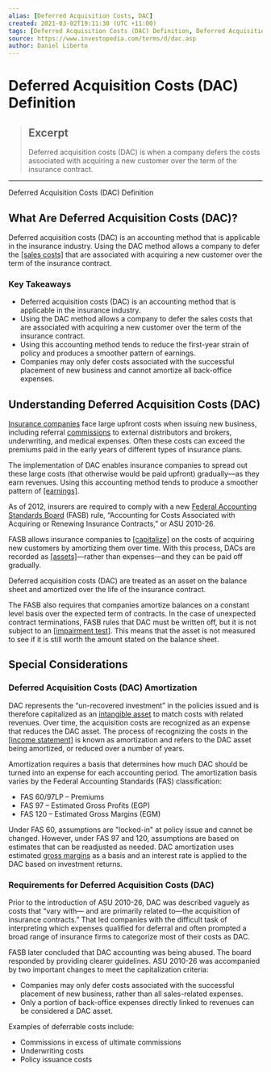 ```yaml
---
alias: [Deferred Acquisition Costs, DAC]
created: 2021-03-02T19:11:30 (UTC +11:00)
tags: [Deferred Acquisition Costs (DAC) Definition, Deferred Acquisition Costs (DAC) Definition]
source: https://www.investopedia.com/terms/d/dac.asp
author: Daniel Liberto
---
```


# Deferred Acquisition Costs (DAC) Definition

> ## Excerpt
> Deferred acquisition costs (DAC) is when a company defers the costs associated with acquiring a new customer over the term of the insurance contract.

---

Deferred Acquisition Costs (DAC) Definition
## What Are Deferred Acquisition Costs (DAC)?

Deferred acquisition costs (DAC) is an accounting method that is applicable in the insurance industry. Using the DAC method allows a company to defer the [[sales costs]](https://www.investopedia.com/terms/c/cogs.asp) that are associated with acquiring a new customer over the term of the insurance contract.

### Key Takeaways

-   Deferred acquisition costs (DAC) is an accounting method that is applicable in the insurance industry.
-   Using the DAC method allows a company to defer the sales costs that are associated with acquiring a new customer over the term of the insurance contract.
-   Using this accounting method tends to reduce the first-year strain of policy and produces a smoother pattern of earnings.
-   Companies may only defer costs associated with the successful placement of new business and cannot amortize all back-office expenses.

## Understanding Deferred Acquisition Costs (DAC)

[Insurance companies](https://www.investopedia.com/ask/answers/052015/what-main-business-model-insurance-companies.asp) face large upfront costs when issuing new business, including referral [commissions](https://www.investopedia.com/terms/c/commission.asp) to external distributors and brokers, underwriting, and medical expenses. Often these costs can exceed the premiums paid in the early years of different types of insurance plans.

The implementation of DAC enables insurance companies to spread out these large costs (that otherwise would be paid upfront) gradually—as they earn revenues. Using this accounting method tends to produce a smoother pattern of [[earnings]](https://www.investopedia.com/terms/e/earnings.asp).

As of 2012, insurers are required to comply with a new [Federal Accounting Standards Board](https://www.investopedia.com/terms/f/fasb.asp) (FASB) rule, “Accounting for Costs Associated with Acquiring or Renewing Insurance Contracts,” or ASU 2010-26.

FASB allows insurance companies to [[capitalize]](https://www.investopedia.com/terms/c/capitalizedcost.asp) on the costs of acquiring new customers by amortizing them over time. With this process, DACs are recorded as [[assets]](https://www.investopedia.com/terms/a/asset.asp)—rather than expenses—and they can be paid off gradually.

Deferred acquisition costs (DAC) are treated as an asset on the balance sheet and amortized over the life of the insurance contract.

The FASB also requires that companies amortize balances on a constant level basis over the expected term of contracts. In the case of unexpected contract terminations, FASB rules that DAC must be written off, but it is not subject to an [[impairment test]](https://www.investopedia.com/terms/i/impairment.asp). This means that the asset is not measured to see if it is still worth the amount stated on the balance sheet.

## Special Considerations

### Deferred Acquisition Costs (DAC) Amortization

DAC represents the “un-recovered investment” in the policies issued and is therefore capitalized as an [intangible asset](https://www.investopedia.com/terms/i/intangibleasset.asp) to match costs with related revenues. Over time, the acquisition costs are recognized as an expense that reduces the DAC asset. The process of recognizing the costs in the [[income statement]](https://www.investopedia.com/terms/i/incomestatement.asp) is known as amortization and refers to the DAC asset being amortized, or reduced over a number of years.

Amortization requires a basis that determines how much DAC should be turned into an expense for each accounting period. The amortization basis varies by the Federal Accounting Standards (FAS) classification:

-   FAS 60/97LP – Premiums
-   FAS 97 – Estimated Gross Profits (EGP)
-   FAS 120 – Estimated Gross Margins (EGM)

Under FAS 60, assumptions are "locked-in" at policy issue and cannot be changed. However, under FAS 97 and 120, assumptions are based on estimates that can be readjusted as needed. DAC amortization uses estimated [gross margins](https://www.investopedia.com/terms/g/grossmargin.asp) as a basis and an interest rate is applied to the DAC based on investment returns.

### Requirements for Deferred Acquisition Costs (DAC)

Prior to the introduction of ASU 2010-26, DAC was described vaguely as costs that “vary with— and are primarily related to—the acquisition of insurance contracts.” That led companies with the difficult task of interpreting which expenses qualified for deferral and often prompted a broad range of insurance firms to categorize most of their costs as DAC.

FASB later concluded that DAC accounting was being abused. The board responded by providing clearer guidelines. ASU 2010-26 was accompanied by two important changes to meet the capitalization criteria:

-   Companies may only defer costs associated with the successful placement of new business, rather than all sales-related expenses.
-   Only a portion of back-office expenses directly linked to revenues can be considered a DAC asset. 

Examples of deferrable costs include:

-   Commissions in excess of ultimate commissions
-   Underwriting costs
-   Policy issuance costs
